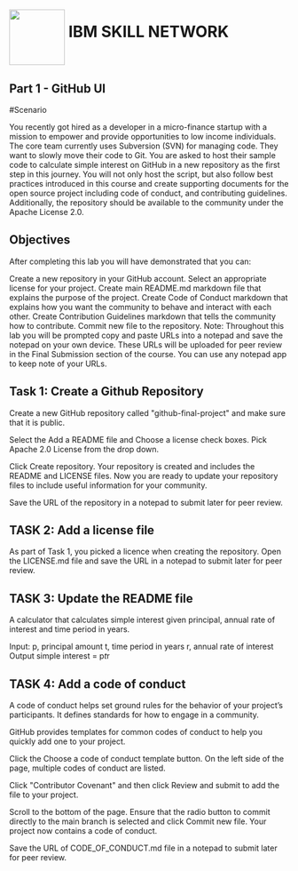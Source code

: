 #  <a href="url"><img src="https://www.bing.com/images/search?view=detailV2&ccid=0hF7RT6k&id=F1CA808ED08CE2B8FA06F391E6B23735EEE3D3D7&thid=OIP.0hF7RT6ka911WM2fpgxDzgAAAA&mediaurl=https%3A%2F%2Fi.pinimg.com%2Foriginals%2F12%2F1e%2F31%2F121e31f5626f772a128223a5e58c6b16.jpg&cdnurl=https%3A%2F%2Fth.bing.com%2Fth%2Fid%2FR.d2117b453ea46bdd7558cd9fa60c43ce%3Frik%3D19Pj7jU3suaR8w%26pid%3DImgRaw%26r%3D0&exph=200&expw=200&q=IBM+skill+network&simid=608042570686495988&form=IRPRST&ck=FE375BEBB29B17C1BC8667251811B5EC&selectedindex=0&ajaxhist=0&ajaxserp=0&vt=0&sim=11" align="middle" width="100" height="100"></a> IBM SKILL NETWORK

## Part 1 - GitHub UI

#Scenario

You recently got hired as a developer in a micro-finance startup with a mission to empower and provide opportunities to low income individuals. The core team currently uses Subversion (SVN) for managing code. They want to slowly move their code to Git. You are asked to host their sample code to calculate simple interest on GitHub in a new repository as the first step in this journey. You will not only host the script, but also follow best practices introduced in this course and create supporting documents for the open source project including code of conduct, and contributing guidelines. Additionally, the repository should be available to the community under the Apache License 2.0.

## Objectives

After completing this lab you will have demonstrated that you can:

Create a new repository in your GitHub account.
Select an appropriate license for your project.
Create main README.md markdown file that explains the purpose of the project.
Create Code of Conduct markdown that explains how you want the community to behave and interact with each other.
Create Contribution Guidelines markdown that tells the community how to contribute.
Commit new file to the repository.
Note: Throughout this lab you will be prompted copy and paste URLs into a notepad and save the notepad on your own device. These URLs will be uploaded for peer review in the Final Submission section of the course. You can use any notepad app to keep note of your URLs.

## Task 1: Create a Github Repository

Create a new GitHub repository called "github-final-project" and make sure that it is public.

Select the Add a README file and Choose a license check boxes. Pick Apache 2.0 License from the drop down.

Click Create repository. Your repository is created and includes the README and LICENSE files. Now you are ready to update your repository files to include useful information for your community.

Save the URL of the repository in a notepad to submit later for peer review.


## TASK 2:  Add a license file

As part of Task 1, you picked a licence when creating the repository.
Open the LICENSE.md file and save the URL in a notepad to submit later for peer review.

## TASK 3: Update the README file

A calculator that calculates simple interest given principal, annual rate of interest and time period in years.

Input:
   p, principal amount
   t, time period in years
   r, annual rate of interest
Output
   simple interest = p*t*r


## TASK 4: Add a code of conduct

A code of conduct helps set ground rules for the behavior of your project’s participants. It defines standards for how to engage in a community.

GitHub provides templates for common codes of conduct to help you quickly add one to your project.

Click the Choose a code of conduct template button. On the left side of the page, multiple codes of conduct are listed.

Click "Contributor Covenant" and then click Review and submit to add the file to your project.

Scroll to the bottom of the page. Ensure that the radio button to commit directly to the main branch is selected and click Commit new file. Your project now contains a code of conduct.

Save the URL of CODE_OF_CONDUCT.md file in a notepad to submit later for peer review.


